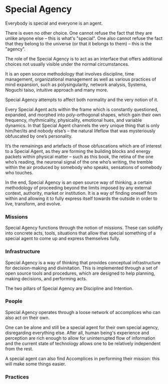 Special Agency
=============

Everybody is special and everyone is an agent.

There is even no other choice. One cannot refuse the fact that they are unlike anyone else – this is what's "special". One also cannot refuse the fact that they belong to the universe (or that it belongs to them) – this is the "agency". 

The role of the Special Agency is to act as an interface that offers additional choices not usually visible under the normal circumstances. 

It is an open source methodology that involves discipline, time management, organizational management as well as  various practices of mind expansion, such as polysingularity, network analysis, Systema, Noguchi taiso, intuitive approach and many more.

Special Agency attempts to affect both normality and the very notion of it.  

Every Special Agent acts within the frame which is constantly questioned, expanded, and morphed into poly-orthogonal shapes, which gain their own frequency, rhythmicality, physicality, emotional hues, and variable dynamics. In that Special Agent channels the very unique thing that is only him/her/its and nobody else’s – the natural lifeflow that was mysteriously obfuscated by one’s personality. 

It’s the remainings and artefacts of those obfuscations which are of interest to a Special Agent, as they are forming the building blocks and energy packets within physical matter – such as this book, the retina of the one who’s reading, the neuronal signal of the one who’s writing, the tremble within the air produced by somebody who speaks, sensations of somebody who touches.

In the end, Special Agency is an open source way of thinking, a certain methodology of proceeding beyond the limits imposed by any external context, authority, market or institution. It is a way of finding oneself from within and allowing it to fully express itself towards the outside in order to live, transform, and evolve.


### Missions

Special Agency functions through the notion of missions. These can solidify into concrete acts, tools, situations that allow that special something of a special agent to come up and express themselves fully.



### Infrastructure

Special Agency is a way of thinking that provides conceptual infrastructure for decision-making and divinitation. This is implemented through a set of open source tools and procedures, which are designed to help planning, making decisions, and performing acts.

The two pillars of Special Agency are Discipline and Intention. 



### People

Special Agency operates through a loose network of accomplices who can also act on their own. 

One can be alone and still be a special agent for their own special agency, disregarding everything else. After all, human being's experience and perception are rich enough to allow for uninterrupted flow of information and the current state of technology allows one to be relatively independent from the rest. 

A special agent can also find Accomplices in performing their mission: this will make some things easier.


### Practices
